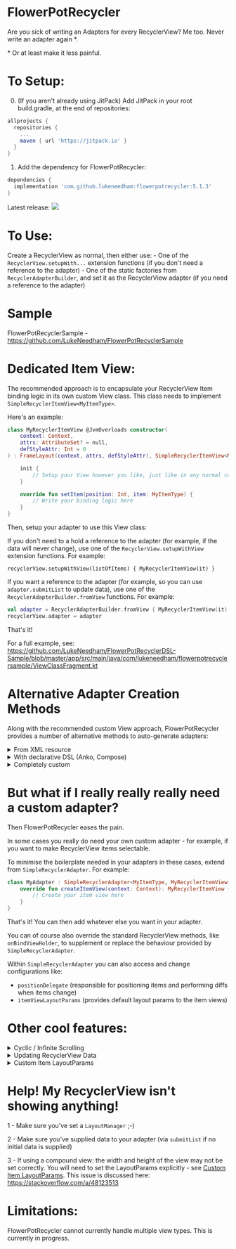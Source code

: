 # FlowerPotRecycler
Are you sick of writing an Adapters for every RecyclerView? Me too. Never write an adapter again &ast;.

&ast; Or at least make it less painful.

# To Setup:

0. (If you aren't already using JitPack) Add JitPack in your root build.gradle, at the end of repositories:

```groovy
allprojects {
  repositories {
    ...
    maven { url 'https://jitpack.io' }
  }
}
```
  
1. Add the dependency for FlowerPotRecycler:

```groovy
dependencies {
  implementation 'com.github.lukeneedham:flowerpotrecycler:5.1.3'
}
```

Latest release:
[![](https://jitpack.io/v/LukeNeedham/FlowerPotRecyclerDSL.svg)](https://jitpack.io/#LukeNeedham/FlowerPotRecyclerDSL)

# To Use:
Create a RecyclerView as normal, then either use:
    - One of the `RecyclerView.setupWith...` extension functions (if you don't need a reference to the adapter)
    - One of the static factories from `RecyclerAdapterBuilder`, and set it as the RecyclerView adapter (if you need a reference to the adapter)

# Sample
FlowerPotRecyclerSample - https://github.com/LukeNeedham/FlowerPotRecyclerSample

# Dedicated Item View:

The recommended approach is to encapsulate your RecyclerView Item binding logic in its own custom View class. This class needs to implement `SimpleRecyclerItemView<MyItemType>`.

Here's an example:

```kotlin
class MyRecyclerItemView @JvmOverloads constructor(
    context: Context,
    attrs: AttributeSet? = null,
    defStyleAttr: Int = 0
) : FrameLayout(context, attrs, defStyleAttr), SimpleRecyclerItemView<MyItemType> {

    init {
        // Setup your View however you like, just like in any normal custom or compound View
    }

    override fun setItem(position: Int, item: MyItemType) {
        // Write your binding logic here
    }
}
```

Then, setup your adapter to use this View class:

If you don't need to a hold a reference to the adapter (for example, if the data will never change), use one of the `RecyclerView.setupWithView` extension functions.
For example:

`recyclerView.setupWithView(listOfItems) { MyRecyclerItemView(it) }`

If you want a reference to the adapter (for example, so you can use `adapter.submitList` to update data), use one of the `RecyclerAdapterBuilder.fromView` functions.
For example:

```kotlin
val adapter = RecyclerAdapterBuilder.fromView { MyRecyclerItemView(it) }
recyclerView.adapter = adapter
```

That's it!

For a full example, see:
https://github.com/LukeNeedham/FlowerPotRecyclerDSL-Sample/blob/master/app/src/main/java/com/lukeneedham/flowerpotrecyclersample/ViewClassFragment.kt

# Alternative Adapter Creation Methods

Along with the recommended custom View approach, FlowerPotRecycler provides a number of alternative methods to auto-generate adapters:

<details>
  <summary>From XML resource</summary>
  
  This allows you to create an adapter which will display each item by inflating the provided layout resource, and bind it using the provided binding function.
  
  For example:
  
  ```kotlin
  recyclerView.setupWithXml(listOfItems, R.layout.pot_recycler_item_view) { position, item, itemView ->
      // This is your binding logic
      itemView.potImageView.setImageResource(item.imageResId)
      itemView.potNameTextView.setText(item.nameResId)
  }
  ```
  
  To hold a reference to the adapter, there is the functionally identical `RecyclerAdapterBuilder.fromXml` function.
  
  For a full example, see:
  https://github.com/LukeNeedham/FlowerPotRecyclerDSL-Sample/blob/master/app/src/main/java/com/lukeneedham/flowerpotrecyclersample/XmlLayoutFragment.kt
  
</details>

<details>
  <summary>With declarative DSL (Anko, Compose)</summary>
  
  FlowerPotRecycler provides a binding DSL, with the function `onItem(...)`.
  This allows you to add a callback to bind the item to the view. Useful when using a declarative UI, like Anko or Compose.
  
  `fun <ItemType> RecyclerView.setupWithDeclarativeDsl(items: List<ItemType>, builder: DataBindingDsl<ItemType>.(ViewGroup) -> View)`
  
  If using Anko in a Fragment, this might look like:
  ```kotlin
  override fun onCreateView(inflater: LayoutInflater, container: ViewGroup?, savedInstanceState: Bundle?): View? {
  
          val recyclerData = listOf(
            Pot(R.string.good_flower_pot, R.drawable.good_flower_pot),
            Pot(R.string.bad_flower_pot, R.drawable.bad_flower_pot),
            Pot(R.string.ugly_flower_pot, R.drawable.ugly_flower_pot)
          )
  
          return UI {
              linearLayout {
                  recyclerView {
                      layoutManager = LinearLayoutManager(context)
                      setupWithDeclarativeDsl(recyclerData) { parent ->
                          UI {
                              linearLayout {
                                  imageView().apply {
                                      scaleType = ImageView.ScaleType.CENTER_CROP
  
                                      onItem {
                                          setImageResource(it.imageResId)
                                      }
                                  }
  
                                  textView().apply {
                                      textSize = 20f
  
                                      onItem {
                                          setText(it.nameResId)
                                      }
                                  }
                              }
                          }.view
                      }
                  }.lparams(matchParent, wrapContent)
              }
          }.view
      }
  ```
  
  To hold a reference to the adapter, there is the functionally identical `RecyclerAdapterBuilder.fromDeclarativeDsl` function.
  
  For a full example, see:
  https://github.com/LukeNeedham/FlowerPotRecyclerDSL-Sample/blob/master/app/src/main/java/com/lukeneedham/flowerpotrecyclersample/AnkoLayoutFragment.kt
  
</details>

<details>
  <summary>Completely custom</summary>
  
  There is also a more generic option, if you want to supply your own custom BuilderBinder. This allows you to specify custom functions for creating your item views, and binding items to them.
  
  `fun <ItemType> RecyclerView.setupWithBuilderBinder(items: List<ItemType>, builderBinder: BuilderBinder<ItemType>)`
  
  (But at this point you might be better off actually writing an adapter yourself)
  
</details>

# But what if I really really really need a custom adapter?

Then FlowerPotRecycler eases the pain.

In some cases you really do need your own custom adapter - for example, if you want to make RecyclerView items selectable.

To minimise the boilerplate needed in your adapters in these cases, extend from `SimpleRecyclerAdapter`. For example:

```kotlin
class MyAdapter : SimpleRecyclerAdapter<MyItemType, MyRecyclerItemView>() {
    override fun createItemView(context: Context): MyRecyclerItemView {
        // Create your item view here
    }
}
```

That's it! You can then add whatever else you want in your adapter.

You can of course also override the standard RecyclerView methods, like `onBindViewHolder`, to supplement or replace the behaviour provided by `SimpleRecyclerAdapter`.

Within `SimpleRecyclerAdapter` you can also access and change configurations like:
- `positionDelegate` (responsible for positioning items and performing diffs when items change)
- `itemViewLayoutParams` (provides default layout params to the item views)

# Other cool features:

<details>
  <summary>Cyclic / Infinite Scrolling</summary>
  
  #Cyclic / Infinite Scrolling
  
You can easily make a RecyclerView 'cyclic' (also called wrap-around / endless / infinite). This means that after the last item in the items list, the entire list repeats again.

```kotlin
val adapter = RecyclerAdapterBuilder.fromView { MyRecyclerItemView(it) }
adapter.isCyclic = true
```

# Bi-directional Infinite Scrolling

If you want your RecyclerView to be cyclic in both directions (so that scrolling backwards also repeats the list), you need to manually set your RecyclerView position to the middle of the list:

`recyclerView.layoutManager.scrollToPosition(recyclerView.adapter.itemCount / 2)`

Or use the extension function provided in this library:

`recyclerView.scrollToCenter()`
  
</details>

<details>
  <summary>Updating RecyclerView Data</summary>
  
  #Updating RecyclerView Data
  
You may also wish to update your RecyclerView items.

For this you can create an adapter using one of the `RecyclerAdapterBuilder` functions, and then use `submitList(...)` on the returned adapter.

Updates are calculated asynchronously using DiffUtil, allowing changes to be animated.

You can also pass a callback to `submitList`, which will be called when the asynchronous diff process completes. This can be useful when you need to position the recyclerview at a certain item, for example:

```kotlin
val adapter = RecyclerAdapterBuilder.fromView { MyRecyclerItemView(it) }

// When data is recieved from DB / API / whenever it's ready:
adapter.submitList(newData) {
    // Scroll to the end of the RecyclerView - this can only be done when the diff is done and items are laid out
    recyclerView.scrollToPosition(newData.lastIndex)
}
```
  
</details>

<details>
  <summary>Custom Item LayoutParams</summary>
  
  #Custom Item LayoutParams
  
It is also sometimes useful to provide LayoutParams to the item view of the RecyclerView. This can be done by setting `itemViewLayoutParams`. For example:

```kotlin
val adapter = RecyclerAdapterBuilder.setupWith...
adapter.itemViewLayoutParams =
  RecyclerView.LayoutParams(MATCH_PARENT, WRAP_CONTENT).apply {
    leftMargin = 10
    rightMargin = 10
}
```

These should be `RecyclerView.LayoutParams`.

It can also of course be done explicitly if you provide a function for constructing your item views:

```kotlin
val adapter = RecyclerAdapterBuilder.fromView {
    MyRecyclerItemView(it).apply {
        layoutParams = RecyclerView.LayoutParams(MATCH_PARENT, WRAP_CONTENT)
    }
}
```
  
</details>

# Help! My RecyclerView isn't showing anything!

1 - Make sure you've set a `LayoutManager` ;-)

2 - Make sure you've supplied data to your adapter (via `submitList` if no initial data is supplied)

3 - If using a compound view: the width and height of the view may not be set correctly. You will need to set the LayoutParams explicitly - see [Custom Item LayoutParams](#custom-item-layoutParams).
This issue is discussed here: https://stackoverflow.com/a/48123513

# Limitations:

FlowerPotRecycler cannot currently handle multiple view types. This is currently in progress.